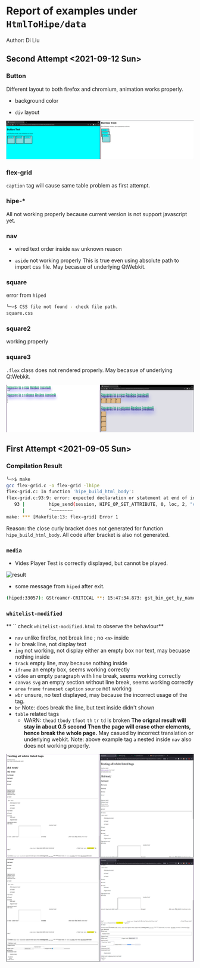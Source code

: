 # Report of examples under `HtmlToHipe/data`

Author: Di Liu

## Second Attempt <2021-09-12 Sun>

### Button

Different layout to both firefox and chromium, animation works properly.

- background color

- `div` layout

![](./source/2nd_button.png)


### flex-grid

`caption` tag will cause same table problem as first attempt.

### hipe-*

All not working properly because current version is not support javascript yet.

### nav

- wired text order inside `nav`
    unknown reason

- `aside` not working properly
    This is true even using absolute path to import css file.
    May becasue of underlying QtWebkit.

[](./source/2nd_nav.png)

### square

error from `hiped`
```bash
╰─>$ CSS file not found - check file path.
square.css
```

### square2

working properly

### square3

`.flex` class does not rendered properly. May becasue of underlying QtWebkit.

![](./source/2nd_square3.png)

## First Attempt <2021-09-05 Sun>

### Compilation Result

``` bash
╰─>$ make
gcc flex-grid.c -o flex-grid -lhipe
flex-grid.c: In function 'hipe_build_html_body':
flex-grid.c:93:9: error: expected declaration or statement at end of input
   93 |         hipe_send(session, HIPE_OP_SET_ATTRIBUTE, 0, loc, 2, "class", "flexbox");
      |         ^~~~~~~~~
make: *** [Makefile:13: flex-grid] Error 1
```

Reason: the close curly bracket does not generated for function `hipe_build_html_body`.
All code after bracket is also not generated.

[](./source/flex-gird.c)


### `media`

* Vides Player Test is correctly displayed, but cannot be played.

![result](./source/media_result1)

* some message from `hiped` after exit.

```bash
(hiped:33057): GStreamer-CRITICAL **: 15:47:34.873: gst_bin_get_by_name: assertion 'GST_IS_BIN (bin)' failed
```


### `whitelist-modified`

**
``
check `whitelist-modified.html` to observe the behaviour**

- `nav`
    unlike firefox, not break line ; no `<a>` inside
- `hr`
    break line, not display text
- `img`
    not working, not display either an empty box nor text, may becuase nothing inside
- `track`
    empty line, may because nothing inside
- `iframe` 
    an empty box, seems working correctly
- `video`
    an empty paragraph with line break, seems working correctly
- `canvas` `svg`
    an empty section without line break, seems working correctly
-  `area` `frame` `frameset` `caption` `source` 
    not working
- `wbr`
    unsure, no text displayed, may because the incorrect usage of the tag.
- `br`
    Note: does break the line, but text inside didn't shown
- `table` related tags
  - WARN: `thead` `tbody` `tfoot` `th` `tr` `td` is broken
    **The orignal result will stay in about 0.5 second**
    **Then the page will erase other elements, hence break the whole page.**
     May casued by incorrect translation or underlying webkit.
     Note: above example tag `a` nested inside `nav` also does not working properly.

![](./source/whitelist_compare1.png)
![](./source/whitelist_compare2.png)
